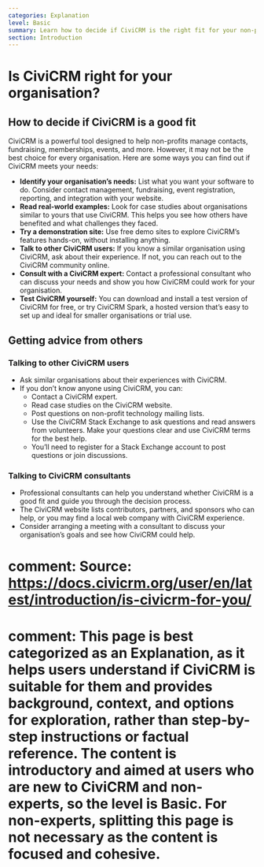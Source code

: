 ```yaml
---
categories: Explanation
level: Basic
summary: Learn how to decide if CiviCRM is the right fit for your non-profit by exploring your needs, real-world examples, and ways to get advice from the community or professionals.
section: Introduction
---
```


# Is CiviCRM right for your organisation?

## How to decide if CiviCRM is a good fit

CiviCRM is a powerful tool designed to help non-profits manage contacts, fundraising, memberships, events, and more. However, it may not be the best choice for every organisation. Here are some ways you can find out if CiviCRM meets your needs:

- **Identify your organisation’s needs:** List what you want your software to do. Consider contact management, fundraising, event registration, reporting, and integration with your website.
- **Read real-world examples:** Look for case studies about organisations similar to yours that use CiviCRM. This helps you see how others have benefited and what challenges they faced.
- **Try a demonstration site:** Use free demo sites to explore CiviCRM’s features hands-on, without installing anything.
- **Talk to other CiviCRM users:** If you know a similar organisation using CiviCRM, ask about their experience. If not, you can reach out to the CiviCRM community online.
- **Consult with a CiviCRM expert:** Contact a professional consultant who can discuss your needs and show you how CiviCRM could work for your organisation.
- **Test CiviCRM yourself:** You can download and install a test version of CiviCRM for free, or try CiviCRM Spark, a hosted version that’s easy to set up and ideal for smaller organisations or trial use.

## Getting advice from others

### Talking to other CiviCRM users

- Ask similar organisations about their experiences with CiviCRM.
- If you don’t know anyone using CiviCRM, you can:
  - Contact a CiviCRM expert.
  - Read case studies on the CiviCRM website.
  - Post questions on non-profit technology mailing lists.
  - Use the CiviCRM Stack Exchange to ask questions and read answers from volunteers. Make your questions clear and use CiviCRM terms for the best help.
  - You’ll need to register for a Stack Exchange account to post questions or join discussions.

### Talking to CiviCRM consultants

- Professional consultants can help you understand whether CiviCRM is a good fit and guide you through the decision process.
- The CiviCRM website lists contributors, partners, and sponsors who can help, or you may find a local web company with CiviCRM experience.
- Consider arranging a meeting with a consultant to discuss your organisation’s goals and see how CiviCRM could help.

# comment: Source: https://docs.civicrm.org/user/en/latest/introduction/is-civicrm-for-you/
# comment: This page is best categorized as an Explanation, as it helps users understand if CiviCRM is suitable for them and provides background, context, and options for exploration, rather than step-by-step instructions or factual reference. The content is introductory and aimed at users who are new to CiviCRM and non-experts, so the level is Basic. For non-experts, splitting this page is not necessary as the content is focused and cohesive.